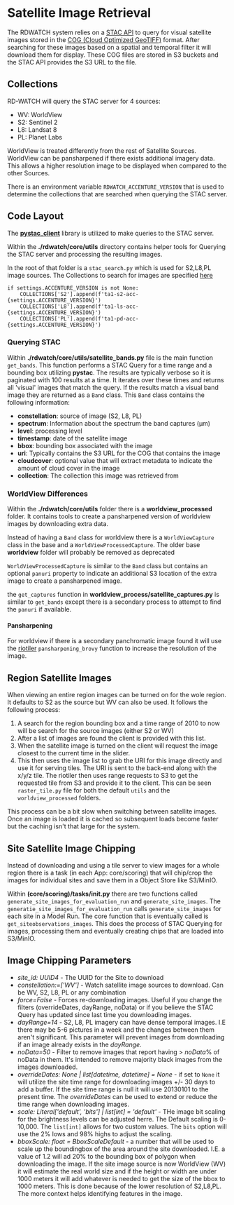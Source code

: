 # Satellite Image Retrieval

The RDWATCH system relies on a [STAC API](https://stacspec.org/en) to query for visual satellite images stored in the [COG (Cloud Optimized GeoTIFF)](https://www.cogeo.org/) format.  After searching for these images based on a spatial and temporal filter it will download them for display.  These COG files are stored in S3 buckets and the STAC API provides the S3 URL to the file.

## Collections

RD-WATCH will query the STAC server for 4 sources:

- WV: WorldView
- S2: Sentinel 2
- L8: Landsat 8
- PL: Planet Labs

WorldView is treated differently from the rest of Satellite Sources.  WorldView can be pansharpened if there exists additional imagery data.  This allows a higher resolution image to be displayed when compared to the other Sources.

There is an environment variable `RDWATCH_ACCENTURE_VERSION` that is used to determine the collections that are searched when querying the STAC server.

## Code Layout

The [**pystac_client**](https://github.com/stac-utils/pystac-client) library is utilized to make queries to the STAC server.

Within the **./rdwatch/core/utils** directory contains helper tools for Querying the STAC server and processing the resulting images.

In the root of that folder is a `stac_search.py` which is used for S2,L8,PL image sources.
The Collections to search for images are specified [here](https://github.com/ResonantGeoData/RD-WATCH/blob/58ab08d3d5ef7905295b9cec53b0e7a73c0dd5d6/rdwatch/core/utils/stac_search.py#L59-L62)

```
if settings.ACCENTURE_VERSION is not None:
    COLLECTIONS['S2'].append(f'ta1-s2-acc-{settings.ACCENTURE_VERSION}')
    COLLECTIONS['L8'].append(f'ta1-ls-acc-{settings.ACCENTURE_VERSION}')
    COLLECTIONS['PL'].append(f'ta1-pd-acc-{settings.ACCENTURE_VERSION}')
```

### Querying STAC

Within **./rdwatch/core/utils/satellite_bands.py** file is the main function `get_bands`.  This function performs a STAC Query for a time range and a bounding box utilizing **pystac**.  The results are typically verbose so it is paginated with 100 results at a time.  It iterates over these times and returns all 'visual' images that match the query.  If the results match a visual band image they are returned as a `Band` class.  This `Band` class contains the following information:

- **constellation**: source of image (S2, L8, PL)
- **spectrum**: Information about the spectrum the band captures (μm)
- **level**: processing level
- **timestamp**: date of the satellite image
- **bbox**: bounding box associated with the image
- **uri**: Typically contains the S3 URL for the COG that contains the image
- **cloudcover**: optional value that will extract metadata to indicate the amount of cloud cover in the image
- **collection**: The collection this image was retrieved from

### WorldView Differences

Within the **./rdwatch/core/utils** folder there is a **worldview_processed** folder. It contains tools to create a pansharpened version of worldview images by downloading extra data.

Instead of having a `Band` class for worldview there is a `WorldViewCapture` class in the base and a `WorldViewProcessedCapture`.
The older base **worldview** folder will probably be removed as deprecated

`WorldViewProcessedCapture` is similar to the `Band` class but contains an optional `panuri` property to indicate an additional S3 location of the extra image to create a pansharpened image.

the `get_captures` function in **worldview_process/satellite_captures.py** is similar to `get_bands` except there is a secondary process to attempt to find the `panuri` if available.

#### Pansharpening

For worldview if there is a secondary panchromatic image found it will use the [riotiler](https://cogeotiff.github.io/rio-tiler/) `pansharpening_brovy` function to increase the resolution of the image.

## Region Satellite Images

When viewing an entire region images can be turned on for the wole region.  It defaults to S2 as the source but WV can also be used.
It follows the following process:

1. A search for the region bounding box and a time range of 2010 to now will be search for the source images (either S2 or WV)
1. After a list of images are found the client is provided with this list.
1. When the satellite image is turned on the client will request the image closest to the current time in the slider.
1. This then uses the image list to grab the URI for this image directly and use it for serving tiles.  The URI is sent to the back-end along with the x/y/z tile.  The riotiler then uses range requests to S3 to get the requested tile from S3 and provide it to the client. This can be seen `raster_tile.py` file for both the default `utils` and the `worldview_processed` folders.

This process can be a bit slow when switching between satellite images.  Once an image is loaded it is cached so subsequent loads become faster but the caching isn't that large for the system.

## Site Satellite Image Chipping

Instead of downloading and using a tile server to view images for a whole region there is a task (in each App: core/scoring) that will chip/crop the images for individual sites and save them in a Object Store like S3/MinIO.

Within **(core/scoring)/tasks/__init__.py** there are two functions called `generate_site_images_for_evaluation_run` and `generate_site_images`.  The `generatie_site_images_for_evaluation_run` calls `generate_site_images` for each site in a Model Run.  The core function that is eventually called is `get_siteobservations_images`.  This does the process of STAC Querying for images, processing them and eventually creating chips that are loaded into S3/MinIO.

## Image Chipping Parameters

- *site_id: UUID4* - The UUID for the Site to download
- *constellation:=['WV']* - Watch satellite image sources to download.  Can be WV, S2, L8, PL or any combination
- *force=False* - Forces re-downloading images.  Useful if you change the filters (overrideDates, dayRange, noData) or if you believe the STAC Query has updated since last time you downloading images.
- *dayRange=14* - S2, L8, PL imagery can have dense temporal images.  I.E there may be 5-6 pictures in a week and the changes between them aren't significant.  This parameter will prevent images from downloading if an image already exists in the *dayRange*.
- *noData=50* - Filter to remove images that report having > *noData*% of noData in them.  It's intended to remove majority black images from the images downloaded.
- *overrideDates: None | list[datetime, datetime] = None* - if set to `None` it will utilize the site time range for downloading images +/- 30 days to add a buffer.  If the site time range is null it will use 20130101 to the present time.  The *overrideDates* can be used to extend or reduce the time range when downloading images.
- *scale: Literal['default', 'bits'] | list[int] = 'default'* - THe image bit scaling for the brightness levels can be adjusted herre.  The Default scaling is 0-10,000.  The `list[int]` allows for two custom values.  The `bits` option will use the 2% lows and 98% highs to adjust the scaling.
- *bboxScale: float = BboxScaleDefault* - a number that will be used to scale up the boundingbox of the area around the site downloaded.  I.E. a value of 1.2 will ad 20% to the bounding box of polygon when downloading the image.  If the site image source is now WorldView (WV) it will estimate the real world size and if the height or width are under 1000 meters it will add whatever is needed to get the size of the bbox to 1000 meters.  This is done because of the lower resolution of S2,L8,PL.  The more context helps identifying features in the image.
